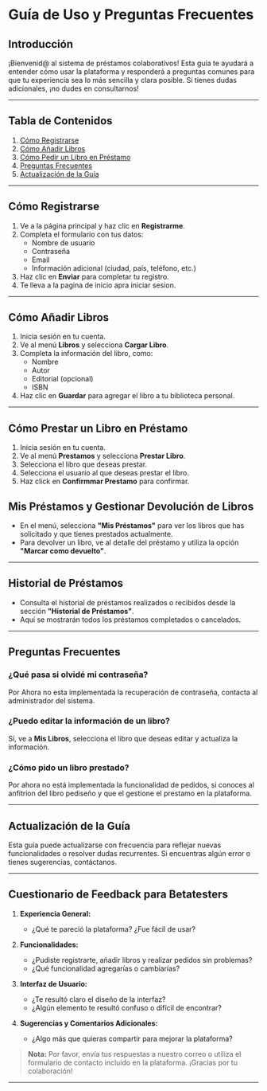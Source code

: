 # Guía de Uso y Preguntas Frecuentes

## Introducción
¡Bienvenid@ al sistema de préstamos colaborativos! Esta guía te ayudará a entender cómo usar la plataforma y responderá a preguntas comunes para que tu experiencia sea lo más sencilla y clara posible. Si tienes dudas adicionales, ¡no dudes en consultarnos!

---

## Tabla de Contenidos
1. [Cómo Registrarse](#cómo-registrarse)
2. [Cómo Añadir Libros](#cómo-añadir-libros)
3. [Cómo Pedir un Libro en Préstamo](#cómo-pedir-un-libro-en-préstamo)
5. [Preguntas Frecuentes](#preguntas-frecuentes)
6. [Actualización de la Guía](#actualización-de-la-guía)

---

## Cómo Registrarse
1. Ve a la página principal y haz clic en **Registrarme**.
2. Completa el formulario con tus datos: 
   - Nombre de usuario
   - Contraseña
   - Email
   - Información adicional (ciudad, país, teléfono, etc.)
3. Haz clic en **Enviar** para completar tu registro.
4. Te lleva a la pagina de inicio apra iniciar sesion.

---

## Cómo Añadir Libros
1. Inicia sesión en tu cuenta.
2. Ve al menú **Libros** y selecciona **Cargar Libro**.
3. Completa la información del libro, como:
   - Nombre
   - Autor
   - Editorial (opcional)
   - ISBN
4. Haz clic en **Guardar** para agregar el libro a tu biblioteca personal.

---

## Cómo Prestar un Libro en Préstamo
1. Inicia sesión en tu cuenta.
2. Ve al menú **Prestamos** y selecciona **Prestar Libro**.
3. Selecciona el libro que deseas prestar.
4. Selecciona el usuario al que deseas prestar el libro.
5. Haz click en **Confirmmar Prestamo** para confirmar.

## **Mis Préstamos y Gestionar Devolución de Libros**
- En el menú, selecciona **"Mis Préstamos"** para ver los libros que has solicitado y que tienes prestados actualmente.
- Para devolver un libro, ve al detalle del préstamo y utiliza la opción **"Marcar como devuelto"**.

---

## **Historial de Préstamos**
- Consulta el historial de préstamos realizados o recibidos desde la sección **"Historial de Préstamos"**.
- Aquí se mostrarán todos los préstamos completados o cancelados.

---

## Preguntas Frecuentes

### ¿Qué pasa si olvidé mi contraseña?
Por Ahora no esta implementada la recuperación de contraseña, contacta al administrador del sistema.

### ¿Puedo editar la información de un libro?
Sí, ve a **Mis Libros**, selecciona el libro que deseas editar y actualiza la información.

### ¿Cómo pido un libro prestado?
Por ahora no está implementada la funcionalidad de pedidos, si conoces al anfitrion del libro pediseño y que el gestione el prestamo en la plataforma.

---

## Actualización de la Guía
Esta guía puede actualizarse con frecuencia para reflejar nuevas funcionalidades o resolver dudas recurrentes. Si encuentras algún error o tienes sugerencias, contáctanos.

---

## Cuestionario de Feedback para Betatesters

1. **Experiencia General:**
   - ¿Qué te pareció la plataforma? ¿Fue fácil de usar?

2. **Funcionalidades:**
   - ¿Pudiste registrarte, añadir libros y realizar pedidos sin problemas?
   - ¿Qué funcionalidad agregarías o cambiarías?

3. **Interfaz de Usuario:**
   - ¿Te resultó claro el diseño de la interfaz?
   - ¿Algún elemento te resultó confuso o difícil de encontrar?

4. **Sugerencias y Comentarios Adicionales:**
   - ¿Algo más que quieras compartir para mejorar la plataforma?

> **Nota:** Por favor, envía tus respuestas a nuestro correo o utiliza el formulario de contacto incluido en la plataforma. ¡Gracias por tu colaboración!

---
